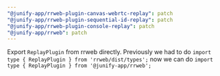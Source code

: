 ```yaml
---
"@junify-app/rrweb-plugin-canvas-webrtc-replay": patch
"@junify-app/rrweb-plugin-sequential-id-replay": patch
"@junify-app/rrweb-plugin-console-replay": patch
"@junify-app/rrweb": patch
---
```


Export `ReplayPlugin` from rrweb directly. Previously we had to do `import type { ReplayPlugin } from 'rrweb/dist/types';` now we can do `import type { ReplayPlugin } from '@junify-app/rrweb';`
